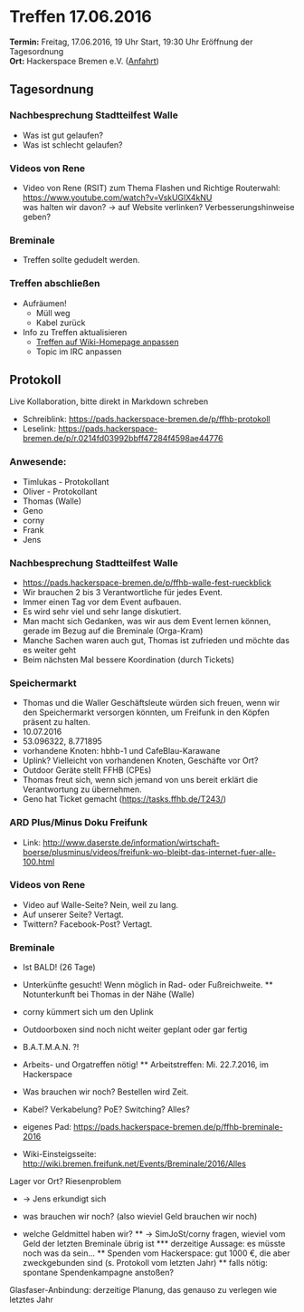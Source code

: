 # Treffen 17.06.2016

**Termin:** Freitag, 17.06.2016, 19 Uhr Start, 19:30 Uhr Eröffnung der Tagesordnung  
**Ort:** Hackerspace Bremen e.V. ([Anfahrt](https://www.hackerspace-bremen.de/anfahrt/))
 
## Tagesordnung

### Nachbesprechung Stadtteilfest Walle
* Was ist gut gelaufen?
* Was ist schlecht gelaufen?

### Videos von Rene
* Video von Rene (RSIT) zum Thema Flashen und Richtige Routerwahl:    
https://www.youtube.com/watch?v=VskUGlX4kNU   
was halten wir davon? -> auf Website verlinken?  Verbesserungshinweise geben?

### Breminale
* Treffen sollte gedudelt werden.

### Treffen abschließen
* Aufräumen!
  * Müll weg
  * Kabel zurück
* Info zu Treffen aktualisieren
  * [Treffen auf Wiki-Homepage anpassen](Home)
  * Topic im IRC anpassen


## Protokoll
Live Kollaboration, bitte direkt in Markdown schreben
* Schreiblink: https://pads.hackerspace-bremen.de/p/ffhb-protokoll
* Leselink: https://pads.hackerspace-bremen.de/p/r.0214fd03992bbff47284f4598ae44776

### Anwesende:
* Timlukas - Protokollant
* Oliver - Protokollant
* Thomas (Walle)
* Geno
* corny
* Frank
* Jens

### Nachbesprechung Stadtteilfest Walle
* https://pads.hackerspace-bremen.de/p/ffhb-walle-fest-rueckblick
* Wir brauchen 2 bis 3 Verantwortliche für jedes Event.
* Immer einen Tag vor dem Event aufbauen.
* Es wird sehr viel und sehr lange diskutiert.
* Man macht sich Gedanken, was wir aus dem Event lernen können, gerade im Bezug auf die Breminale (Orga-Kram)
* Manche Sachen waren auch gut, Thomas ist zufrieden und möchte das es weiter geht
* Beim nächsten Mal bessere Koordination (durch Tickets)

### Speichermarkt
* Thomas und die Waller Geschäftsleute würden sich freuen, wenn wir den Speichermarkt versorgen könnten, um Freifunk in den Köpfen präsent zu halten.
* 10.07.2016
* 53.096322, 8.771895
* vorhandene Knoten: hbhb-1 und CafeBlau-Karawane
* Uplink? Vielleicht von vorhandenen Knoten, Geschäfte vor Ort?
* Outdoor Geräte stellt FFHB (CPEs)
* Thomas freut sich, wenn sich jemand von uns bereit erklärt die Verantwortung zu übernehmen.
* Geno hat Ticket gemacht (https://tasks.ffhb.de/T243/)

### ARD Plus/Minus Doku Freifunk
* Link: http://www.daserste.de/information/wirtschaft-boerse/plusminus/videos/freifunk-wo-bleibt-das-internet-fuer-alle-100.html

### Videos von Rene
* Video auf Walle-Seite? Nein, weil zu lang.
* Auf unserer Seite? Vertagt.
* Twittern? Facebook-Post? Vertagt.

### Breminale
* Ist BALD! (26 Tage)
* Unterkünfte gesucht! Wenn möglich in Rad- oder Fußreichweite.
** Notunterkunft bei Thomas in der Nähe (Walle)
* corny kümmert sich um den Uplink
* Outdoorboxen sind noch nicht weiter geplant oder gar fertig
* B.A.T.M.A.N. ?!
* Arbeits- und Orgatreffen nötig!
** Arbeitstreffen: Mi. 22.7.2016, im Hackerspace
* Was brauchen wir noch? Bestellen wird Zeit.
* Kabel? Verkabelung? PoE? Switching? Alles?

* eigenes Pad: https://pads.hackerspace-bremen.de/p/ffhb-breminale-2016
* Wiki-Einsteigsseite: http://wiki.bremen.freifunk.net/Events/Breminale/2016/Alles

Lager vor Ort? Riesenproblem
* -> Jens erkundigt sich

* was brauchen wir noch? (also wieviel Geld brauchen wir noch)

* welche Geldmittel haben wir?
** -> SimJoSt/corny fragen, wieviel vom Geld der letzten Breminale übrig ist
*** derzeitige Aussage: es müsste noch was da sein...
** Spenden vom Hackerspace: gut 1000  €, die aber zweckgebunden sind (s. Protokoll vom letzten Jahr)
** falls nötig: spontane Spendenkampagne anstoßen?

Glasfaser-Anbindung: derzeitige Planung, das genauso zu verlegen wie letztes Jahr